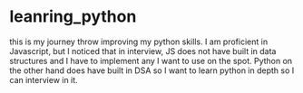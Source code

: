 # leanring_python
this is my journey throw improving my python skills. I am proficient in Javascript, but I noticed that in interview, JS does not have built in data structures and I have to implement any I want to use on the spot. Python on the other hand does have built in DSA so I want to learn python in depth so I can interview in it. 
